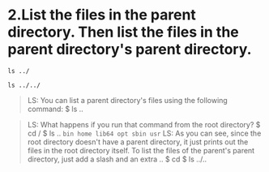 # 2.List the files in the parent directory. Then list the files in the parent directory's parent directory.

`ls ../`

`ls ../../`

> LS: You can list a parent directory's files using the following command:
> $ ls ..

> LS: What happens if you run that command from the root directory?
> $ cd /
> $ ls ..
> `bin home lib64 opt sbin usr`
> LS: As you can see, since the root directory doesn't have a parent directory, it just prints out the files in the root directory itself.
> To list the files of the parent's parent directory, just add a slash and an extra ..
> $ cd
> $ ls ../..
